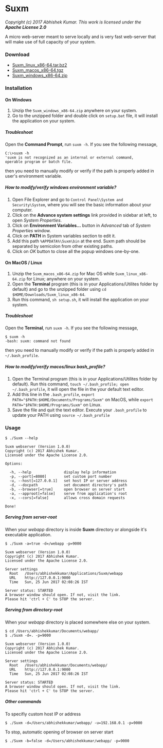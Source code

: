 # Suxm

*Copyright (c) 2017 Abhishek Kumar. This work is licensed under the __Apache License 2.0__*


A micro web-server meant to serve locally and is very fast web-server that will make use of full capacity of your system. 

### Download
	
- [Suxm\_linux\_x86-64.tar.bz2](https://app.box.com/s/zoeet80oebvzrth4wh38iibdulegvlrb)
- [Suxm\_macos\_x86-64.tgz](https://app.box.com/s/aznzq3g4hu26ayw9u0vhay1kmus52yvb)
- [Suxm\_windows\_x86-64.zip](https://app.box.com/s/e5mf5ujome2ilis25s3hxqs6e0t2rmac)

### Installation

#### On Windows

1. Unzip the `Suxm_windows_x86-64.zip` anywhere on your system.
2. Go to the unzipped folder and double click on `setup.bat` file, it will install the application on your system.

##### Troubleshoot

Open the **Command Prompt**, run `suxm -h`. If you see the following message, 

```
C:\>suxm -h
'suxm is not recognized as an internal or external command, 
operable program or batch file.
``` 

then you need to manually modify or verify if the path is properly added in user's environment variable.

##### How to modify/verify windows environment variable?

1. Open File Explorer and go to `Control Panel\System and Security\System`, where you will see the basic information about your computer.
2. Click on the **Advance system settings** link provided in sidebar at left, to open *System Properties*.
3. Click on **Environment Variables...** button in *Advanced* tab of *System Properties* window. 
4. Click on **PATH** in System variables section to edit it.
5. Add this path `%APPDATA%\Suxm\bin` at the end. Suxm path should be separated by semicolon from other existing paths.
6. Click on *OK* button to close all the popup windows one-by-one.

#### On MacOS / Linux

1. Unzip the `Suxm_macos_x86-64.zip` for Mac OS while  `Suxm_linux_x86-64.zip` for Linux; anywhere on your system.
2. Open the **Terminal** program (this is in your Applications/Utilites folder by default) and go to the unzipped folder using `cd $HOME/Downloads/Suxm_linux_x86-64`.
3. Run this command, `sh setup.sh`, it will install the application on your system.

##### Troubleshoot

Open the **Terminal**, run `suxm -h`. If you see the following message, 

```
$ suxm -h
-bash: suxm: command not found
```

then you need to manually modify or verify if the path is properly added in `~/.bash_profile`.

##### How to modify/verify macos/linux bash_profile?

1. Open the Terminal program (this is in your Applications/Utilites folder by default). Run this command, `touch ~/.bash_profile; open ~/.bash_profile`, it will open the file in the your default text editor.
2. Add this line in the `.bash_profile`, `export PATH="$PATH:$HOME/Documents/Programs/Suxm"` on MacOS, while `export PATH="$PATH:$HOME/Programs/Suxm"` on Linux.
3. Save the file and quit the text editor. Execute your `.bash_profile` to update your PATH using `source ~/.bash_profile`

### Usage

```
$ ./Suxm --help

Suxm webserver (Version 1.0.0) 
Copyright (c) 2017 Abhishek Kumar.
Licensed under the Apache License 2.0.

Options:

  -h, --help               display help information
  -p, --port[=8080]        set custom port number
  -u, --host[=127.0.0.1]   set host IP or server address
  -d, --docpath            set document directory's path
  -b, --browser[=true]     open browser on server start
  -a, --approot[=false]    serve from application's root
  -x, --cors[=false]       allows cross domain requests

Done!

```

##### Serving from server-root

When your *webapp* directory is inside **Suxm** directory or alongside it's executable application.

```
$ ./Suxm -a=true -d=/webapp -p=9000

Suxm webserver (Version 1.0.0) 
Copyright (c) 2017 Abhishek Kumar.
Licensed under the Apache License 2.0.

Server settings 
  Root   /Users/abhishekkumar/Applications/Suxm/webapp
  URL    http://127.0.0.1:9000 
  Time   Sun, 25 Jun 2017 02:08:26 IST

Server status: STARTED
A browser window should open. If not, visit the link.
Please hit 'ctrl + C' to STOP the server.
```

##### Serving from directory-root

When your *webapp* directory is placed somewhere else on your system. 

```
$ cd /Users/abhishekkumar/Documents/webapp/
$ ./Suxm -d=. -p=9000

Suxm webserver (Version 1.0.0) 
Copyright (c) 2017 Abhishek Kumar.
Licensed under the Apache License 2.0.

Server settings 
  Root   /Users/abhishekkumar/Documents/webapp/ 
  URL    http://127.0.0.1:9000 
  Time   Sun, 25 Jun 2017 02:08:26 IST

Server status: STARTED
A browser window should open. If not, visit the link.
Please hit 'ctrl + C' to STOP the server.
```

##### Other commands

To specifiy custom host IP or address

```
$ ./Suxm -d=/Users/abhishekkumar/webapp/ -u=192.168.0.1 -p=9000
```

To stop, automatic opening of browser on server start

```
$ ./Suxm -b=false -d=/Users/abhishekkumar/webapp/ -p=9000
```
